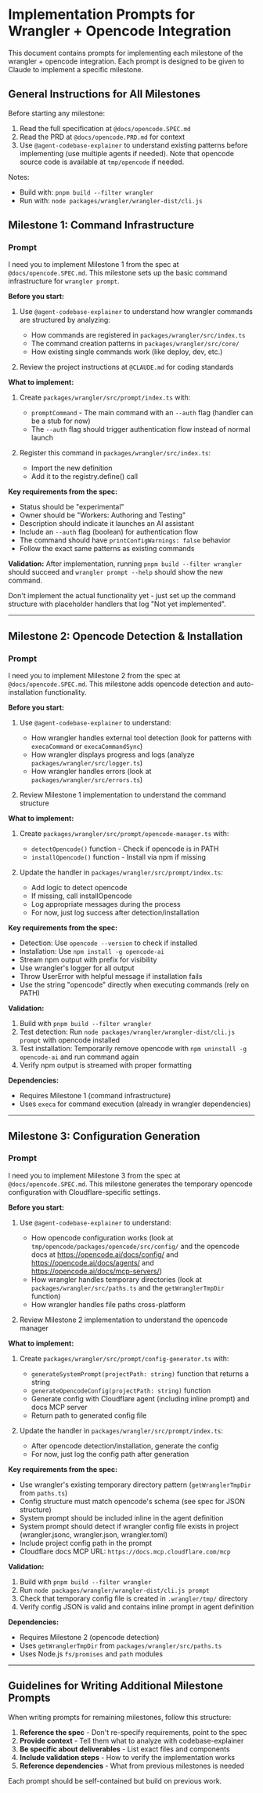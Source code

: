 # Implementation Prompts for Wrangler + Opencode Integration

This document contains prompts for implementing each milestone of the wrangler + opencode integration. Each prompt is designed to be given to Claude to implement a specific milestone.

## General Instructions for All Milestones

Before starting any milestone:

1. Read the full specification at `@docs/opencode.SPEC.md`
2. Read the PRD at `@docs/opencode.PRD.md` for context
3. Use `@agent-codebase-explainer` to understand existing patterns before implementing (use multiple agents if needed). Note that opencode source code is available at `tmp/opencode` if needed.

Notes:

- Build with: `pnpm build --filter wrangler`
- Run with: `node packages/wrangler/wrangler-dist/cli.js`

## Milestone 1: Command Infrastructure

### Prompt

I need you to implement Milestone 1 from the spec at `@docs/opencode.SPEC.md`. This milestone sets up the basic command infrastructure for `wrangler prompt`.

**Before you start:**

1. Use `@agent-codebase-explainer` to understand how wrangler commands are structured by analyzing:

   - How commands are registered in `packages/wrangler/src/index.ts`
   - The command creation patterns in `packages/wrangler/src/core/`
   - How existing single commands work (like deploy, dev, etc.)

2. Review the project instructions at `@CLAUDE.md` for coding standards

**What to implement:**

1. Create `packages/wrangler/src/prompt/index.ts` with:

   - `promptCommand` - The main command with an `--auth` flag (handler can be a stub for now)
   - The `--auth` flag should trigger authentication flow instead of normal launch

2. Register this command in `packages/wrangler/src/index.ts`:
   - Import the new definition
   - Add it to the registry.define() call

**Key requirements from the spec:**

- Status should be "experimental"
- Owner should be "Workers: Authoring and Testing"
- Description should indicate it launches an AI assistant
- Include an `--auth` flag (boolean) for authentication flow
- The command should have `printConfigWarnings: false` behavior
- Follow the exact same patterns as existing commands

**Validation:**
After implementation, running `pnpm build --filter wrangler` should succeed and `wrangler prompt --help` should show the new command.

Don't implement the actual functionality yet - just set up the command structure with placeholder handlers that log "Not yet implemented".

---

## Milestone 2: Opencode Detection & Installation

### Prompt

I need you to implement Milestone 2 from the spec at `@docs/opencode.SPEC.md`. This milestone adds opencode detection and auto-installation functionality.

**Before you start:**

1. Use `@agent-codebase-explainer` to understand:

   - How wrangler handles external tool detection (look for patterns with `execaCommand` or `execaCommandSync`)
   - How wrangler displays progress and logs (analyze `packages/wrangler/src/logger.ts`)
   - How wrangler handles errors (look at `packages/wrangler/src/errors.ts`)

2. Review Milestone 1 implementation to understand the command structure

**What to implement:**

1. Create `packages/wrangler/src/prompt/opencode-manager.ts` with:

   - `detectOpencode()` function - Check if opencode is in PATH
   - `installOpencode()` function - Install via npm if missing

2. Update the handler in `packages/wrangler/src/prompt/index.ts`:
   - Add logic to detect opencode
   - If missing, call installOpencode
   - Log appropriate messages during the process
   - For now, just log success after detection/installation

**Key requirements from the spec:**

- Detection: Use `opencode --version` to check if installed
- Installation: Use `npm install -g opencode-ai`
- Stream npm output with prefix for visibility
- Use wrangler's logger for all output
- Throw UserError with helpful message if installation fails
- Use the string "opencode" directly when executing commands (rely on PATH)

**Validation:**

1. Build with `pnpm build --filter wrangler`
2. Test detection: Run `node packages/wrangler/wrangler-dist/cli.js prompt` with opencode installed
3. Test installation: Temporarily remove opencode with `npm uninstall -g opencode-ai` and run command again
4. Verify npm output is streamed with proper formatting

**Dependencies:**

- Requires Milestone 1 (command infrastructure)
- Uses `execa` for command execution (already in wrangler dependencies)

---

## Milestone 3: Configuration Generation

### Prompt

I need you to implement Milestone 3 from the spec at `@docs/opencode.SPEC.md`. This milestone generates the temporary opencode configuration with Cloudflare-specific settings.

**Before you start:**

1. Use `@agent-codebase-explainer` to understand:

   - How opencode configuration works (look at `tmp/opencode/packages/opencode/src/config/` and the opencode docs at https://opencode.ai/docs/config/ and https://opencode.ai/docs/agents/ and https://opencode.ai/docs/mcp-servers/)
   - How wrangler handles temporary directories (look at `packages/wrangler/src/paths.ts` and the `getWranglerTmpDir` function)
   - How wrangler handles file paths cross-platform

2. Review Milestone 2 implementation to understand the opencode manager

**What to implement:**

1. Create `packages/wrangler/src/prompt/config-generator.ts` with:

   - `generateSystemPrompt(projectPath: string)` function that returns a string
   - `generateOpencodeConfig(projectPath: string)` function
   - Generate config with Cloudflare agent (including inline prompt) and docs MCP server
   - Return path to generated config file

2. Update the handler in `packages/wrangler/src/prompt/index.ts`:
   - After opencode detection/installation, generate the config
   - For now, just log the config path after generation

**Key requirements from the spec:**

- Use wrangler's existing temporary directory pattern (`getWranglerTmpDir` from `paths.ts`)
- Config structure must match opencode's schema (see spec for JSON structure)
- System prompt should be included inline in the agent definition
- System prompt should detect if wrangler config file exists in project (wrangler.jsonc, wrangler.json, wrangler.toml)
- Include project config path in the prompt
- Cloudflare docs MCP URL: `https://docs.mcp.cloudflare.com/mcp`

**Validation:**

1. Build with `pnpm build --filter wrangler`
2. Run `node packages/wrangler/wrangler-dist/cli.js prompt`
3. Check that temporary config file is created in `.wrangler/tmp/` directory
4. Verify config JSON is valid and contains inline prompt in agent definition

**Dependencies:**

- Requires Milestone 2 (opencode detection)
- Uses `getWranglerTmpDir` from `packages/wrangler/src/paths.ts`
- Uses Node.js `fs/promises` and `path` modules

---

## Guidelines for Writing Additional Milestone Prompts

When writing prompts for remaining milestones, follow this structure:

1. **Reference the spec** - Don't re-specify requirements, point to the spec
2. **Provide context** - Tell them what to analyze with codebase-explainer
3. **Be specific about deliverables** - List exact files and components
4. **Include validation steps** - How to verify the implementation works
5. **Reference dependencies** - What from previous milestones is needed

Each prompt should be self-contained but build on previous work.
